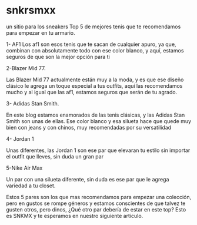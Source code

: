 # snkrsmxx
un sitio para los sneakers
Top 5 de mejores tenis que te recomendamos para empezar en tu armario.

1- AF1
Los af1 son esos tenis que te sacan de cualquier apuro, ya que, combinan con absolutamente todo con ese color blanco, y aquí, estamos seguros de que son la mejor opción para ti


2-Blazer Mid 77.


Las Blazer Mid 77 actualmente están muy a la moda, y es que ese diseño clásico le agrega un toque especial a tus outfits, aquí las recomendamos mucho y al igual que las af1, estamos seguros que serán de tu agrado.

3- Adidas Stan Smith.


En este blog estamos enamorados de las tenis clásicas, y las Adidas Stan Smith son unas de ellas. Ese color blanco y esa silueta hace que quede muy bien con jeans y con chinos, muy recomendadas por su versatilidad

4- Jordan 1

Unas diferentes, las Jordan 1 son ese par que elevaran tu estilo sin importar el outfit que lleves, sin duda un gran par


5-Nike Air Max

Un par con una silueta diferente, sin duda es ese par que le agrega variedad a tu closet.

Estos 5 pares son los que mas recomendamos para empezar una colección, pero en gustos se rompe géneros y estamos conscientes de que talvez te gusten otros, pero dinos, ¿Qué otro par debería de estar en este top?
Esto es SNKMX y te esperamos en nuestro siguiente articulo.


